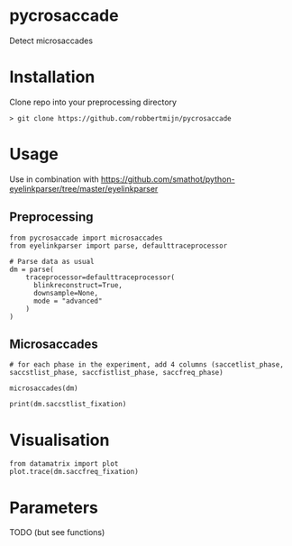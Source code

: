 # pycrosaccade
Detect microsaccades

# Installation
Clone repo into your preprocessing directory

`> git clone https://github.com/robbertmijn/pycrosaccade`

# Usage

Use in combination with https://github.com/smathot/python-eyelinkparser/tree/master/eyelinkparser

## Preprocessing

``` { .python capture }
from pycrosaccade import microsaccades
from eyelinkparser import parse, defaulttraceprocessor

# Parse data as usual
dm = parse(
    traceprocessor=defaulttraceprocessor(
      blinkreconstruct=True, 
      downsample=None, 
      mode = "advanced"
    )
)
```

## Microsaccades

``` { .python capture}
# for each phase in the experiment, add 4 columns (saccetlist_phase, saccstlist_phase, saccfistlist_phase, saccfreq_phase)

microsaccades(dm)

print(dm.saccstlist_fixation)
```

# Visualisation

``` { .python capture }
from datamatrix import plot
plot.trace(dm.saccfreq_fixation)
```


# Parameters

TODO (but see functions)
